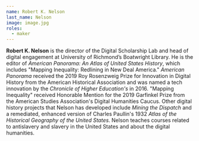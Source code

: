 ```yaml
---
name: Robert K. Nelson
last_name: Nelson
image: image.jpg
roles:
  - maker
---
```

**Robert K. Nelson** is the director of the Digital Scholarship Lab and head of digital engagement at University of Richmond’s Boatwright Library. He is the editor of _American Panorama: An Atlas of United States History_, which includes "Mapping Inequality: Redlining in New Deal America." _American Panorama_ received the 2019 Roy Rosenzweig Prize for Innovation in Digital History from the American Historical Association and was named a tech innovation by the _Chronicle of Higher Education's_ in 2016. "Mapping Inequality" received Honorable Mention for the 2019 Garfinkel Prize from the American Studies Association's Digital Humanities Caucus. Other digital history projects that Nelson has developed include _Mining the Dispatch_ and a remediated, enhanced version of Charles Paullin's 1932 _Atlas of the Historical Geography of the United States_. Nelson teaches courses related to antislavery and slavery in the United States and about the digital humanities. 

